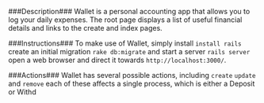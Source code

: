 ###Description###
  Wallet is a personal accounting app that allows you to log your daily expenses.  The root page displays a list of useful financial details and links to the create and index pages.

###Instructions###
  To make use of Wallet, simply install `install rails` create an initial migration `rake db:migrate` and start a server `rails server`  open a web browser and direct it towards `http://localhost:3000/`.

###Actions###
  Wallet has several possible actions, including `create` `update` and `remove` each of these affects a single process, which is either a Deposit or Withd 
